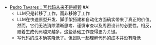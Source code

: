 - [Pedro Tavares：写代码从来不是瓶颈](https://x.com/dotey/status/1941247337625498002) #AI
	- LLM只是转移了工作，而非移除了工作
	- LLM在快速原型开发、脚手架搭建和自动化方面确实带来了真正的价值。然而，它们无法消除清晰思考、谨慎审查以及周密设计的必要性。相反，随着生成代码越来越多，这些基础工作变得更为关键。
	- 写代码的成本确实降低了。但团队一起理解代码的成本并没有降低